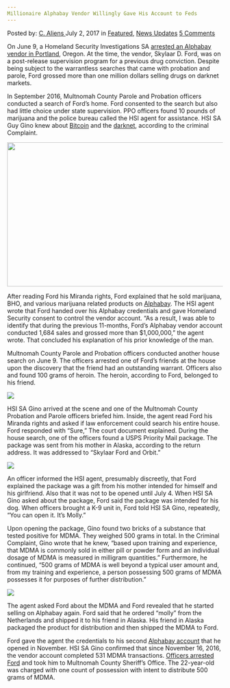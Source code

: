 ```yaml
---
Millionaire Alphabay Vendor Willingly Gave His Account to Feds
---
```

<article class="post-listing post-21026 post type-post status-publish format-standard has-post-thumbnail hentry  tag-account tag-alphabay tag-gave tag-millionaire tag-vendor tag-willingly">
    <div class="post-inner">
        <span>Posted by: <a href="https://www.deepdotweb.com/author/caliens/" title="">C. Aliens </a></span>
    <span>July 2, 2017</span>
    <span>in <a href="https://www.deepdotweb.com/category/deepdot-news/" rel="category tag">Featured</a>, <a href="https://www.deepdotweb.com/category/news-updates/" rel="category tag">News Updates</a></span>
    <span><a href="https://www.deepdotweb.com/2017/07/02/millionaire-alphabay-vendor-willingly-gave-account-feds/#comments">5 Comments</a></span>
    </p>
    <div class="clear"></div>
    <div class="entry">
    <p>On June 9, a Homeland Security Investigations SA <a href="http://koin.com/2017/06/14/feds-portland-man-made-1m-selling-darknet-drugs/">arrested an Alphabay vendor in Portland</a>, Oregon. At the time, the vendor, Skylaar D. Ford, was on a post-release supervision program for a previous drug conviction. Despite being subject to the warrantless searches that came with probation and parole, Ford grossed more than one million dollars selling drugs on darknet markets.</p>
    <p>In September 2016, Multnomah County Parole and Probation officers conducted a search of Ford&#8217;s home. Ford consented to the search but also had little choice under state supervision. PPO officers found 10 pounds of marijuana and the police bureau called the HSI agent for assistance. HSI SA Guy Gino knew about <a href="https://www.deepdotweb.com/tag/bitcoin/">Bitcoin</a> and the <a href="https://www.deepdotweb.com/tag/darknet/">darknet</a>, according to the criminal Complaint.</p>
    <p><img class="wp-image-21032 aligncenter" src="/imgs/2017/06/word-image-56.png" width="635" height="336" srcset="/imgs/2017/06/word-image-56.png 800w, /imgs/2017/06/word-image-56-300x159.png 300w" sizes="(max-width: 635px) 100vw, 635px" /></p>
    <p>After reading Ford his Miranda rights, Ford explained that he sold marijuana, BHO, and various marijuana related products on <a href="http://www.deepdotweb.com/marketplace-directory/listing/alphabay/">Alphabay</a>. The HSI agent wrote that Ford handed over his Alphabay credentials and gave Homeland Security consent to control the vendor account. “As a result, I was able to identify that during the previous 11-months, Ford&#8217;s Alphabay vendor account conducted 1,684 sales and grossed more than $1,000,000,” the agent wrote. That concluded his explanation of his prior knowledge of the man.</p>
    <p>Multnomah County Parole and Probation officers conducted another house search on June 9. The officers arrested one of Ford&#8217;s friends at the house upon the discovery that the friend had an outstanding warrant. Officers also and found 100 grams of heroin. The heroin, according to Ford, belonged to his friend.</p>
    <p><img class="wp-image-21033 aligncenter" src="/imgs/2017/06/word-image-57.png" srcset="/imgs/2017/06/word-image-57.png 800w, /imgs/2017/06/word-image-57-300x169.png 300w" sizes="(max-width: 800px) 100vw, 800px" /></p>
    <p>HSI SA Gino arrived at the scene and one of the Multnomah County Probation and Parole officers briefed him. Inside, the agent read Ford his Miranda rights and asked if law enforcement could search his entire house. Ford responded with “Sure,” The court document explained. During the house search, one of the officers found a USPS Priority Mail package. The package was sent from his mother in Alaska, according to the return address. It was addressed to “Skylaar Ford and Orbit.”</p>
    <p><img class="wp-image-21034 aligncenter" src="/imgs/2017/06/word-image-58.png" srcset="/imgs/2017/06/word-image-58.png 800w, /imgs/2017/06/word-image-58-300x153.png 300w" sizes="(max-width: 800px) 100vw, 800px" /></p>
    <p>An officer informed the HSI agent, presumably discreetly, that Ford explained the package was a gift from his mother intended for himself and his girlfriend. Also that it was not to be opened until July 4. When HSI SA Gino asked about the package, Ford said the package was intended for his dog. When officers brought a K-9 unit in, Ford told HSI SA Gino, repeatedly, “You can open it. It’s Molly.”</p>
    <p>Upon opening the package, Gino found two bricks of a substance that tested positive for MDMA. They weighed 500 grams in total. In the Criminal Complaint, Gino wrote that he knew, “based upon training and experience, that MDMA is commonly sold in either pill or powder form and an individual dosage of MDMA is measured in milligram quantities.” Furthermore, he continued, “500 grams of MDMA is well beyond a typical user amount and,<br />
    from my training and experience, a person possessing 500 grams of MDMA possesses it for purposes of further distribution.”</p>
    <p><img class="wp-image-21035 aligncenter" src="/imgs/2017/06/word-image-59.png" srcset="/imgs/2017/06/word-image-59.png 800w, /imgs/2017/06/word-image-59-300x139.png 300w, /imgs/2017/06/word-image-59-272x125.png 272w" sizes="(max-width: 800px) 100vw, 800px" /></p>
    <p>The agent asked Ford about the MDMA and Ford revealed that he started selling on Alphabay again. Ford said that he ordered “molly” from the Netherlands and shipped it to his friend in Alaska. His friend in Alaska packaged the product for distribution and then shipped the MDMA to Ford.</p>
    <p>Ford gave the agent the credentials to his second <a href="http://www.deepdotweb.com/marketplace-directory/listing/alphabay/">Alphabay account</a> that he opened in November. HSI SA Gino confirmed that since November 16, 2016, the vendor account completed 531 MDMA transactions. <a href="https://www.deepdotweb.com/tag/arrested/">Officers arrested Ford</a> and took him to Multnomah County Sheriff&#8217;s Office. The 22-year-old was charged with one count of possession with intent to distribute 500 grams of MDMA.</p>
    </div>
    <span style="display:none"><a href="https://www.deepdotweb.com/tag/account/" rel="tag">account</a> <a href="https://www.deepdotweb.com/tag/alphabay/" rel="tag">alphabay</a>  <a href="https://www.deepdotweb.com/tag/gave/" rel="tag">gave</a> <a href="https://www.deepdotweb.com/tag/millionaire/" rel="tag">millionaire</a> <a href="https://www.deepdotweb.com/tag/vendor/" rel="tag">vendor</a> <a href="https://www.deepdotweb.com/tag/willingly/" rel="tag">willingly</a></span> <span style="display:none" class="updated">2017-07-02</span>
    <div style="display:none" class="vcard author" itemprop="author" itemscope itemtype="http://schema.org/Person"><strong class="fn" itemprop="name"><a href="https://www.deepdotweb.com/author/caliens/" title="Posts by C. Aliens" rel="author">C. Aliens</a></strong></div>
    </div>
</article>

